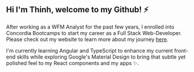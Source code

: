 ## Hi I'm Thinh, welcome to my Github! ⚡

After working as a WFM Analyst for the past few years, I enrolled into Concordia Bootcamps to start my career as a Full Stack Web-Developer. Please check out my website to learn more about my journey [here](https://giathinhnguyen.com/).

I'm currently learning Angular and TypeScript to enhance my current front-end skills while exploring Google's Material Design to bring that subtle yet polished feel to my React components and my apps ✨.



<!--
**g-thinh/g-thinh** is a ✨ _special_ ✨ repository because its `README.md` (this file) appears on your GitHub profile.

Here are some ideas to get you started:

- 🔭 I’m currently working on ...
- 🌱 I’m currently learning ...
- 👯 I’m looking to collaborate on ...
- 🤔 I’m looking for help with ...
- 💬 Ask me about ...
- 📫 How to reach me: ...
- 😄 Pronouns: ...
- ⚡ Fun fact: ...
-->
